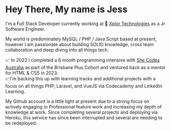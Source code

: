 # Hey There, My name is Jess

I'm a Full Stack Developer currently working at :rocket: [Xplor Technologies](https://www.xplortechnologies.com/au) as a Jr Software Engineer. 

My world is predominately MySQL / PHP / Java Script based at present, however I am passionate about building SOLID knowledge, cross team collaboration and deep diving into all things tech. 

:chart_with_upwards_trend: In 2022 I completed a 6 month programming intensive with [She Codes Australia](https://shecodes.com.au/) as part of the Brisbane Plus Cohort and ventured back as a mentor for HTML & CSS in 2023.<br> 
:chart_with_upwards_trend:I'm backing this up with learning tracks and additional projects  with a focus on all things PHP, Laravel, and VueJS via Codecademy and LinkedIn Learning.

My Github account is a little light at present due to a strong focus on actively engaging in Professional feature work and increasing my depth of knowledge at work. Since completing several projects and deploying via Heroku, this service has since been interrupted and several are needing to be redeployed.                                                            



